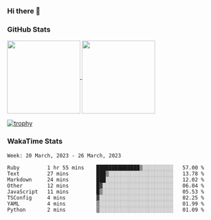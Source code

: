 ### Hi there 👋

### GitHub Stats

<a href="https://github.com/anuraghazra/github-readme-stats">
  <img align="center" height="170px" src="https://github-readme-stats.vercel.app/api/top-langs/?username=tksfjt1024&layout=compact&count_private=true&show_icons=true&show_icons=true&theme=graywhite" />
</a>
<a href="https://github.com/anuraghazra/github-readme-stats">
  <img align="center" height="170px" src="https://github-readme-stats.vercel.app/api?username=tksfjt1024&count_private=true&show_icons=true&show_icons=true&theme=graywhite" />
</a>

[![trophy](https://github-profile-trophy.vercel.app/?username=tksfjt1024)](https://github.com/ryo-ma/github-profile-trophy)

### WakaTime Stats

<!--START_SECTION:waka-->
```text
Week: 20 March, 2023 - 26 March, 2023

Ruby         1 hr 55 mins    ██████████████▒░░░░░░░░░░   57.00 % 
Text         27 mins         ███▒░░░░░░░░░░░░░░░░░░░░░   13.78 % 
Markdown     24 mins         ███░░░░░░░░░░░░░░░░░░░░░░   12.02 % 
Other        12 mins         █▓░░░░░░░░░░░░░░░░░░░░░░░   06.04 % 
JavaScript   11 mins         █▒░░░░░░░░░░░░░░░░░░░░░░░   05.53 % 
TSConfig     4 mins          ▓░░░░░░░░░░░░░░░░░░░░░░░░   02.25 % 
YAML         4 mins          ▒░░░░░░░░░░░░░░░░░░░░░░░░   01.99 % 
Python       2 mins          ▒░░░░░░░░░░░░░░░░░░░░░░░░   01.09 % 
```
<!--END_SECTION:waka-->
